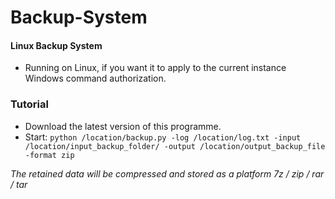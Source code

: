 # Backup-System
#### Linux Backup System
* Running on Linux, if you want it to apply to the current instance Windows command authorization.
### Tutorial
* Download the latest version of this programme.
* Start: `python /location/backup.py -log /location/log.txt -input /location/input_backup_folder/ -output /location/output_backup_file -format zip`

*The retained data will be compressed and stored as a platform 7z / zip / rar / tar*

